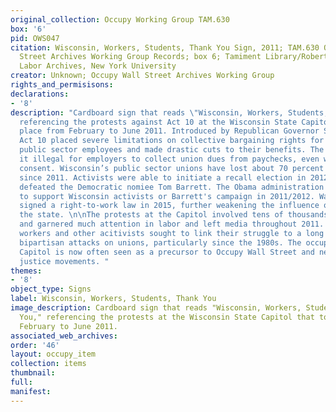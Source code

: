 ```yaml
---
original_collection: Occupy Working Group TAM.630
box: '6'
pid: OWS047
citation: Wisconsin, Workers, Students, Thank You Sign, 2011; TAM.630 Occupy Wall
  Street Archives Working Group Records; box 6; Tamiment Library/Robert F. Wagner
  Labor Archives, New York University
creator: Unknown; Occupy Wall Street Archives Working Group
rights_and_permisisons:
declarations:
- '8'
description: "Cardboard sign that reads \"Wisconsin, Workers, Students, Thank You,\"
  referencing the protests against Act 10 at the Wisconsin State Capitol that took
  place from February to June 2011. Introduced by Republican Governor Scott Walker,
  Act 10 placed severe limitations on collective bargaining rights for the state's
  public sector employees and made drastic cuts to their benefits. The law also made
  it illegal for employers to collect union dues from paychecks, even with a workers
  consent. Wisconsin’s public sector unions have lost about 70 percent of their members
  since 2011. Activists were able to initiate a recall election in 2012, but Walker
  defeated the Democratic nomiee Tom Barrett. The Obama administration did little
  to support Wisconsin activists or Barrett's campaign in 2011/2012. Walker later
  signed a right-to-work law in 2015, further weakening the influence of unions in
  the state. \n\nThe protests at the Capitol involved tens of thousands of people
  and garnered much attention in labor and left media throughout 2011. Public sector
  workers and other acitivists sought to link their struggle to a long history of
  bipartisan attacks on unions, particularly since the 1980s. The occupation of the
  Capitol is now often seen as a precursor to Occupy Wall Street and new economic
  justice movements. "
themes:
- '8'
object_type: Signs
label: Wisconsin, Workers, Students, Thank You
image_description: Cardboard sign that reads "Wisconsin, Workers, Students, Thank
  You," referencing the protests at the Wisconsin State Capitol that took place from
  February to June 2011.
associated_web_archives:
order: '46'
layout: occupy_item
collection: items
thumbnail:
full:
manifest:
---
```

